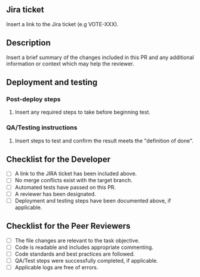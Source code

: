 <!-- Delete any detail that does not apply to this PR! -->

## Jira ticket

Insert a link to the Jira ticket (e.g VOTE-XXX).

## Description

Insert a brief summary of the changes included in this PR and any additional information or context which may help the reviewer.

## Deployment and testing

### Post-deploy steps

1. Insert any required steps to take before beginning test.

### QA/Testing instructions

1. Insert steps to test and confirm the result meets the "definition of done".

## Checklist for the Developer

<!--- Go over all the following points, and put an `x` in all the boxes that apply. -->
<!--- If you're unsure about any of these, don't hesitate to ask for help! -->
- [ ] A link to the JIRA ticket has been included above.
- [ ] No merge conflicts exist with the target branch.
- [ ] Automated tests have passed on this PR.
- [ ] A reviewer has been designated.
- [ ] Deployment and testing steps have been documented above, if applicable.

## Checklist for the Peer Reviewers

- [ ] The file changes are relevant to the task objective.
- [ ] Code is readable and includes appropriate commenting.
- [ ] Code standards and best practices are followed.
- [ ] QA/Test steps were successfully completed, if applicable.
- [ ] Applicable logs are free of errors.
